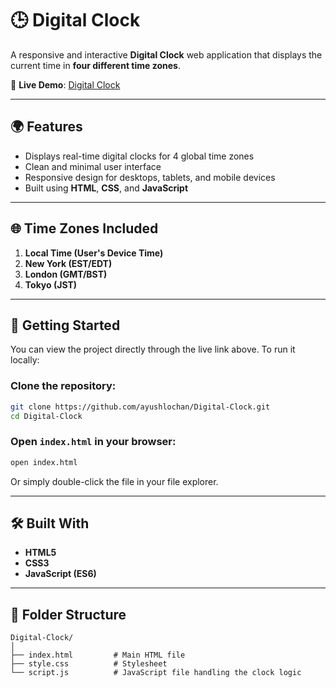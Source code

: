 # 🕒 Digital Clock

A responsive and interactive **Digital Clock** web application that displays the current time in **four different time zones**.

🔗 **Live Demo**: [Digital Clock](https://ayushlochan.github.io/Digital-Clock/)

---

## 🌍 Features

* Displays real-time digital clocks for 4 global time zones
* Clean and minimal user interface
* Responsive design for desktops, tablets, and mobile devices
* Built using **HTML**, **CSS**, and **JavaScript**

---

## 🌐 Time Zones Included

1. **Local Time (User's Device Time)**
2. **New York (EST/EDT)**
3. **London (GMT/BST)**
4. **Tokyo (JST)**

---

## 🚀 Getting Started

You can view the project directly through the live link above. To run it locally:

### Clone the repository:

```bash
git clone https://github.com/ayushlochan/Digital-Clock.git
cd Digital-Clock
```

### Open `index.html` in your browser:

```bash
open index.html
```

Or simply double-click the file in your file explorer.

---

## 🛠️ Built With

* **HTML5**
* **CSS3**
* **JavaScript (ES6)**

---

## 📁 Folder Structure

```
Digital-Clock/
│
├── index.html         # Main HTML file
├── style.css          # Stylesheet
└── script.js          # JavaScript file handling the clock logic
```
